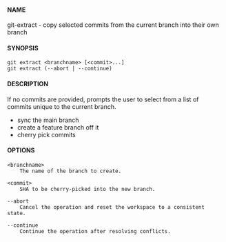 #### NAME

git-extract - copy selected commits from the current branch into their own branch


#### SYNOPSIS

```
git extract <branchname> [<commit>...]
git extract (--abort | --continue)
```


#### DESCRIPTION

If no commits are provided, prompts the user to select from a list of commits unique to the current branch.

* sync the main branch
* create a feature branch off it
* cherry pick commits


#### OPTIONS

```
<branchname>
    The name of the branch to create.

<commit>
    SHA to be cherry-picked into the new branch.

--abort
    Cancel the operation and reset the workspace to a consistent state.

--continue
    Continue the operation after resolving conflicts.
```
